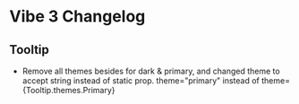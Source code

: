 # Vibe 3 Changelog

## Tooltip
- Remove all themes besides for dark & primary, and changed theme to accept string instead of static prop. theme="primary" instead of theme={Tooltip.themes.Primary} 
